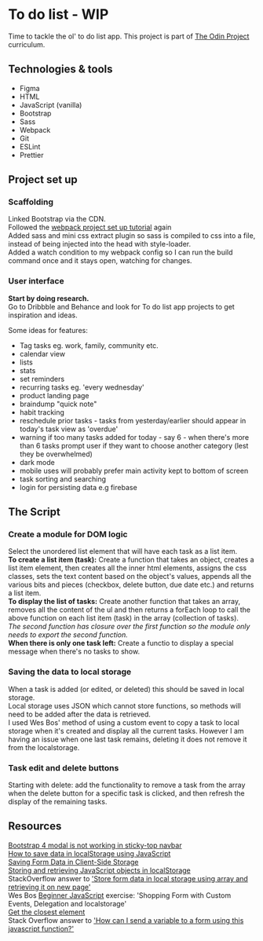 # To do list - WIP

Time to tackle the ol' to do list app. 
This project is part of [The Odin Project](https://www.theodinproject.com/lessons/node-path-javascript-todo-list) curriculum.  

## Technologies & tools

- Figma
- HTML
- JavaScript (vanilla)
- Bootstrap
- Sass
- Webpack
- Git
- ESLint
- Prettier

## Project set up

### Scaffolding

Linked Bootstrap via the CDN.  
Followed the [webpack project set up tutorial](https://webpack.js.org/guides/getting-started/) again  
Added sass and mini css extract plugin so sass is compiled to css into a file, instead of being injected into the head with style-loader.  
Added a watch condition to my webpack config so I can run the build command once and it stays open, watching for changes.  

### User interface 

**Start by doing research.**  
Go to Dribbble and Behance and look for To do list app projects to get inspiration and ideas.  

Some ideas for features:  
- Tag tasks eg. work, family, community etc.
- calendar view
- lists
- stats 
- set reminders
- recurring tasks eg. 'every wednesday'
- product landing page
- braindump "quick note"
- habit tracking
- reschedule prior tasks - tasks from yesterday/earlier should appear in today's task view as 'overdue'
- warning if too many tasks added for today - say 6 - when there's more than 6 tasks prompt user if they want to choose another category (lest they be overwhelmed)
- dark mode
- mobile uses will probably prefer main activity kept to bottom of screen
- task sorting and searching
- login for persisting data e.g firebase

## The Script

### Create a module for DOM logic

Select the unordered list element that will have each task as a list item.   
**To create a list item (task):** Create a function that takes an object, creates a list item element, then creates all the inner html elements, assigns the css classes, sets the text content based on the object's values, appends all the various bits and pieces (checkbox, delete button, due date etc.) and returns a list item.   
**To display the list of tasks:** Create another function that takes an array, removes all the content of the ul and then returns a forEach loop to call the above function on each list item (task) in the array (collection of tasks).  
*The second function has closure over the first function so the module only needs to export the second function.*  
**When there is only one task left:** Create a functio to display a special message when there's no tasks to show.  


### Saving the data to local storage

When a task is added (or edited, or deleted) this should be saved in local storage.  
Local storage uses JSON which cannot store functions, so methods will need to be added after the data is retrieved.  
I used Wes Bos' method of using a custom event to copy a task to local storage when it's created and display all the current tasks. However I am having an issue when one last task remains, deleting it does not remove it from the localstorage.  


### Task edit and delete buttons

Starting with delete: add the functionality to remove a task from the array when the delete button for a specific task is clicked, and then refresh the display of the remaining tasks.  



## Resources
[Bootstrap 4 modal is not working in sticky-top navbar](https://stackoverflow.com/questions/53315398/bootsrap-4-modal-is-not-working-in-sticky-top-navbar)  
[How to save data in localStorage using JavaScript](https://dev.to/michaelburrows/how-to-save-data-in-localstorage-using-javascript-994)  
[Saving Form Data in Client-Side Storage](https://www.raymondcamden.com/2022/03/27/saving-form-data-in-client-side-storage)  
[Storing and retrieving JavaScript objects in localStorage](https://blog.logrocket.com/storing-retrieving-javascript-objects-localstorage/)  
StackOverflow answer to ['Store form data in local storage using array and retrieving it on new page'](https://stackoverflow.com/a/49609944/17232226)  
Wes Bos [Beginner JavaScript](https://beginnerjavascript.com/) exercise: 'Shopping Form with Custom Events, Delegation and localstorage'  
[Get the closest element](https://developer.mozilla.org/en-US/docs/Web/API/Element/closest)  
Stack Overflow answer to ['How can I send a variable to a form using this javascript function?'](https://stackoverflow.com/questions/4855430/how-can-i-send-a-variable-to-a-form-using-this-javascript-function) 



